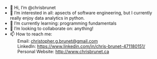 - 👋 Hi, I’m @chrisbrunet
- 👀 I’m interested in all: apsects of software engineering, but I currently really enjoy data analytics in python.
- 🌱 I’m currently learning: programming fundamentals
- 💞️ I’m looking to collaborate on: anything! 
- 📫 How to reach me:  
&nbsp;&nbsp;&nbsp;&nbsp;&nbsp;&nbsp;Email: christopher.g.brunet@gmail.com  
&nbsp;&nbsp;&nbsp;&nbsp;&nbsp;&nbsp;LinkedIn: https://www.linkedin.com/in/chris-brunet-471180151/
&nbsp;&nbsp;&nbsp;&nbsp;&nbsp;&nbsp;Personal Website: http://www.chrisbrunet.ca  

<!---
chrisbrunet/chrisbrunet is a ✨ special ✨ repository because its `README.md` (this file) appears on your GitHub profile.
You can click the Preview link to take a look at your changes.
--->
